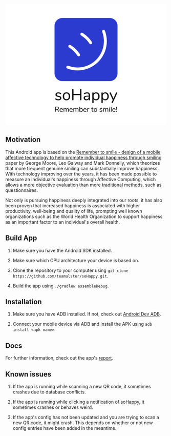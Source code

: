 ![soHappy](.github/banner.png)

## Motivation

This Android app is based on the [Remember to smile - design of a mobile affective technology
to help promote individual happiness through smiling](https://www.researchgate.net/publication/318014342_Remember_to_smile_-_design_of_a_mobile_affective_technology_to_help_promote_individual_happiness_through_smiling)
paper by George Moore, Leo Galway and Mark Donnelly, which theorizes that more frequent genuine
smiling can substantially improve happiness. With technology improving over the years, it has been
made possible to measure an individual's happiness through Affective Computing, which allows a more
objective evaluation than more traditional methods, such as questionnaires.

Not only is pursuing happiness deeply integrated into our roots, it has also been proven that
increased happiness is associated with higher productivity, well-being and quality of life,
prompting well known organizations such as the World Health Organization to support happiness
as an important factor to an individual's overall health.

## Build App

1. Make sure you have the Android SDK installed.

1. Make sure which CPU architecture your device is based on.

1. Clone the repository to your computer using `git clone https://github.com/teamulster/soHappy.git`.

1. Build the app using `./gradlew assembleDebug`.

## Installation

1. Make sure you have ADB installed. If not, check out [Android Dev ADB](https://developer.android.com/studio/command-line/adb).

1. Connect your mobile device via ADB and install the APK using `adb install <apk name>`.

## Docs

For further information, check out the app's [report](https://github.com/teamulster/report.git).

## Known issues

1. If the app is running while scanning a new QR code, it sometimes crashes due to database conflicts.

1. If the app is running while clicking a notification of soHappy, it sometimes crashes or behaves weird.

1. If the app's config has not been updated and you are trying to scan a new QR code, it might crash.
   This depends on whether or not new config entries have been added in the meantime.
